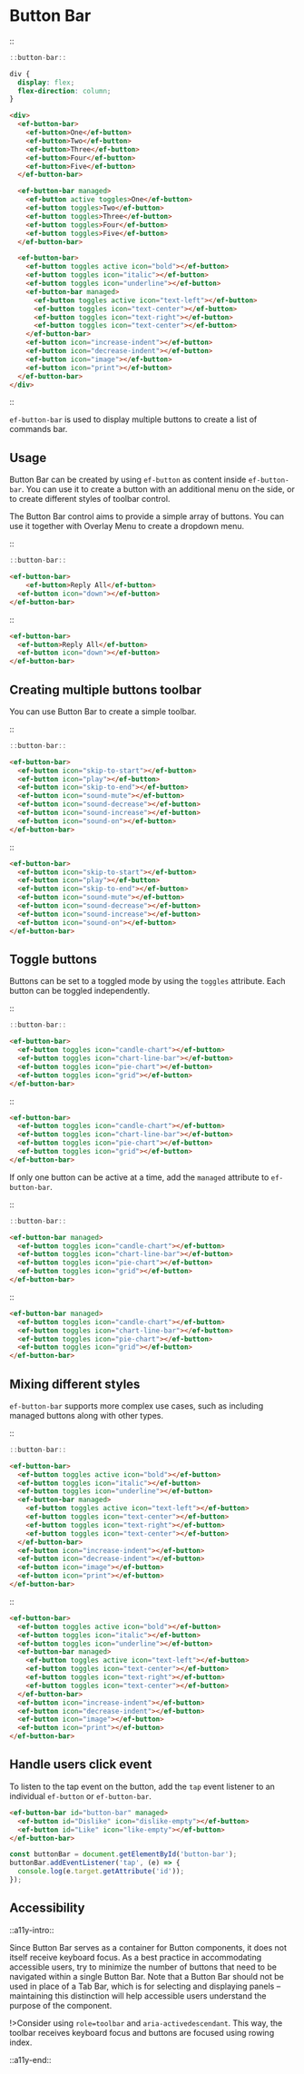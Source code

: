 <!--
type: page
title: Button Bar
location: ./elements/button-bar
layout: default
-->

# Button Bar

::
```javascript
::button-bar::
```
```css
div {
  display: flex;
  flex-direction: column;
}
```
```html
<div>
  <ef-button-bar>
    <ef-button>One</ef-button>
    <ef-button>Two</ef-button>
    <ef-button>Three</ef-button>
    <ef-button>Four</ef-button>
    <ef-button>Five</ef-button>
  </ef-button-bar>

  <ef-button-bar managed>
    <ef-button active toggles>One</ef-button>
    <ef-button toggles>Two</ef-button>
    <ef-button toggles>Three</ef-button>
    <ef-button toggles>Four</ef-button>
    <ef-button toggles>Five</ef-button>
  </ef-button-bar>

  <ef-button-bar>
    <ef-button toggles active icon="bold"></ef-button>
    <ef-button toggles icon="italic"></ef-button>
    <ef-button toggles icon="underline"></ef-button>
    <ef-button-bar managed>
      <ef-button toggles active icon="text-left"></ef-button>
      <ef-button toggles icon="text-center"></ef-button>
      <ef-button toggles icon="text-right"></ef-button>
      <ef-button toggles icon="text-center"></ef-button>
    </ef-button-bar>
    <ef-button icon="increase-indent"></ef-button>
    <ef-button icon="decrease-indent"></ef-button>
    <ef-button icon="image"></ef-button>
    <ef-button icon="print"></ef-button>
  </ef-button-bar>
</div>
```
::

`ef-button-bar` is used to display multiple buttons to create a list of commands bar.

## Usage
Button Bar can be created by using `ef-button` as content inside `ef-button-bar`. You can use it to create a button with an additional menu on the side, or to create different styles of toolbar control.

The Button Bar control aims to provide a simple array of buttons. You can use it together with Overlay Menu to create a dropdown menu.

::
```javascript
::button-bar::
```
```html
<ef-button-bar>
	<ef-button>Reply All</ef-button>
  <ef-button icon="down"></ef-button>
</ef-button-bar>
```
::

```html
<ef-button-bar>
  <ef-button>Reply All</ef-button>
  <ef-button icon="down"></ef-button>
</ef-button-bar>
```

## Creating multiple buttons toolbar
You can use Button Bar to create a simple toolbar.

::
```javascript
::button-bar::
```
```html
<ef-button-bar>
  <ef-button icon="skip-to-start"></ef-button>
  <ef-button icon="play"></ef-button>
  <ef-button icon="skip-to-end"></ef-button>
  <ef-button icon="sound-mute"></ef-button>
  <ef-button icon="sound-decrease"></ef-button>
  <ef-button icon="sound-increase"></ef-button>
  <ef-button icon="sound-on"></ef-button>
</ef-button-bar>
```
::

```html
<ef-button-bar>
  <ef-button icon="skip-to-start"></ef-button>
  <ef-button icon="play"></ef-button>
  <ef-button icon="skip-to-end"></ef-button>
  <ef-button icon="sound-mute"></ef-button>
  <ef-button icon="sound-decrease"></ef-button>
  <ef-button icon="sound-increase"></ef-button>
  <ef-button icon="sound-on"></ef-button>
</ef-button-bar>
```

## Toggle buttons
Buttons can be set to a toggled mode by using the `toggles` attribute. Each button can be toggled independently.

::
```javascript
::button-bar::
```
```html
<ef-button-bar>
  <ef-button toggles icon="candle-chart"></ef-button>
  <ef-button toggles icon="chart-line-bar"></ef-button>
  <ef-button toggles icon="pie-chart"></ef-button>
  <ef-button toggles icon="grid"></ef-button>
</ef-button-bar>
```
::

```html
<ef-button-bar>
  <ef-button toggles icon="candle-chart"></ef-button>
  <ef-button toggles icon="chart-line-bar"></ef-button>
  <ef-button toggles icon="pie-chart"></ef-button>
  <ef-button toggles icon="grid"></ef-button>
</ef-button-bar>
```

If only one button can be active at a time, add the `managed` attribute to `ef-button-bar`.

::
```javascript
::button-bar::
```
```html
<ef-button-bar managed>
  <ef-button toggles icon="candle-chart"></ef-button>
  <ef-button toggles icon="chart-line-bar"></ef-button>
  <ef-button toggles icon="pie-chart"></ef-button>
  <ef-button toggles icon="grid"></ef-button>
</ef-button-bar>
```
::

```html
<ef-button-bar managed>
  <ef-button toggles icon="candle-chart"></ef-button>
  <ef-button toggles icon="chart-line-bar"></ef-button>
  <ef-button toggles icon="pie-chart"></ef-button>
  <ef-button toggles icon="grid"></ef-button>
</ef-button-bar>
```

## Mixing different styles
`ef-button-bar` supports more complex use cases, such as including managed buttons along with other types.

::
```javascript
::button-bar::
```
```html
<ef-button-bar>
  <ef-button toggles active icon="bold"></ef-button>
  <ef-button toggles icon="italic"></ef-button>
  <ef-button toggles icon="underline"></ef-button>
  <ef-button-bar managed>
    <ef-button toggles active icon="text-left"></ef-button>
    <ef-button toggles icon="text-center"></ef-button>
    <ef-button toggles icon="text-right"></ef-button>
    <ef-button toggles icon="text-center"></ef-button>
  </ef-button-bar>
  <ef-button icon="increase-indent"></ef-button>
  <ef-button icon="decrease-indent"></ef-button>
  <ef-button icon="image"></ef-button>
  <ef-button icon="print"></ef-button>
</ef-button-bar>
```
::

```html
<ef-button-bar>
  <ef-button toggles active icon="bold"></ef-button>
  <ef-button toggles icon="italic"></ef-button>
  <ef-button toggles icon="underline"></ef-button>
  <ef-button-bar managed>
    <ef-button toggles active icon="text-left"></ef-button>
    <ef-button toggles icon="text-center"></ef-button>
    <ef-button toggles icon="text-right"></ef-button>
    <ef-button toggles icon="text-center"></ef-button>
  </ef-button-bar>
  <ef-button icon="increase-indent"></ef-button>
  <ef-button icon="decrease-indent"></ef-button>
  <ef-button icon="image"></ef-button>
  <ef-button icon="print"></ef-button>
</ef-button-bar>
```

## Handle users click event
To listen to the tap event on the button, add the `tap` event listener to an individual `ef-button` or `ef-button-bar`.

```html
<ef-button-bar id="button-bar" managed>
  <ef-button id="Dislike" icon="dislike-empty"></ef-button>
  <ef-button id="Like" icon="like-empty"></ef-button>
</ef-button-bar>
```
```javascript
const buttonBar = document.getElementById('button-bar');
buttonBar.addEventListener('tap', (e) => {
  console.log(e.target.getAttribute('id'));
});
```

## Accessibility
::a11y-intro::

Since Button Bar serves as a container for Button components, it does not itself receive keyboard focus. As a best practice in accommodating accessible users, try to minimize the number of buttons that need to be navigated within a single Button Bar. Note that a Button Bar should not be used in place of a Tab Bar, which is for selecting and displaying panels – maintaining this distinction will help accessible users understand the purpose of the component.

!>Consider using `role=toolbar` and `aria-activedescendant`. This way, the toolbar receives keyboard focus and buttons are focused using rowing index. 

::a11y-end::
